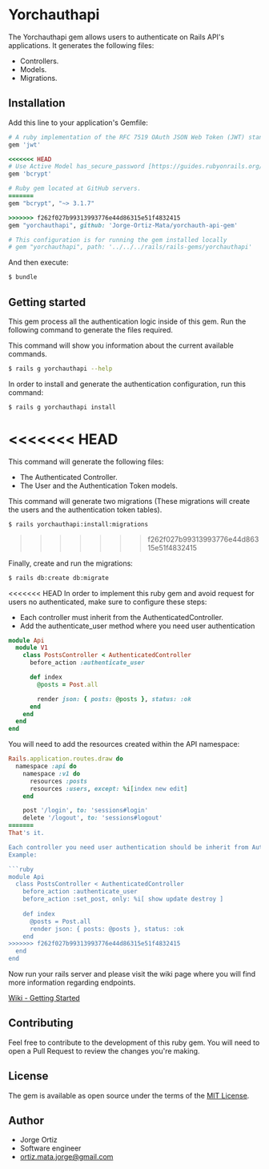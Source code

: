 # Yorchauthapi
The Yorchauthapi gem allows users to authenticate on Rails API's applications.
It generates the following files:

- Controllers.
- Models.
- Migrations.

## Installation
Add this line to your application's Gemfile:

```ruby
# A ruby implementation of the RFC 7519 OAuth JSON Web Token (JWT) standard.
gem 'jwt'

<<<<<<< HEAD
# Use Active Model has_secure_password [https://guides.rubyonrails.org/active_model_basics.html#securepassword]
gem 'bcrypt'

# Ruby gem located at GitHub servers.
=======
gem "bcrypt", "~> 3.1.7"

>>>>>>> f262f027b99313993776e44d86315e51f4832415
gem "yorchauthapi", github: 'Jorge-Ortiz-Mata/yorchauth-api-gem'

# This configuration is for running the gem installed locally
# gem "yorchauthapi", path: '../../../rails/rails-gems/yorchauthapi'
```

And then execute:
```bash
$ bundle
```

## Getting started

This gem process all the authentication logic inside of this gem.
Run the following command to generate the files required.

This command will show you information about the current available commands.
```bash
$ rails g yorchauthapi --help
```

In order to install and generate the authentication configuration, run this command:
```bash
$ rails g yorchauthapi install
```
<<<<<<< HEAD
=======

This command will generate the following files:
- The Authenticated Controller.
- The User and the Authentication Token models.

This command will generate two migrations (These migrations will create the users and the authentication token tables).
```
$ rails yorchauthapi:install:migrations
```
>>>>>>> f262f027b99313993776e44d86315e51f4832415

Finally, create and run the migrations:
```bash
$ rails db:create db:migrate
```

<<<<<<< HEAD
In order to implement this ruby gem and avoid request for users no authenticated, make sure to configure these steps:

- Each controller must inherit from the AuthenticatedController.
- Add the authenticate_user method where you need user authentication
```ruby
module Api
  module V1
    class PostsController < AuthenticatedController
      before_action :authenticate_user

      def index
        @posts = Post.all

        render json: { posts: @posts }, status: :ok
      end
    end
  end
end
```

You will need to add the resources created within the API namespace:
```ruby
Rails.application.routes.draw do
  namespace :api do
    namespace :v1 do
      resources :posts
      resources :users, except: %i[index new edit]
    end

    post '/login', to: 'sessions#login'
    delete '/logout', to: 'sessions#logout'
=======
That's it.  

Each controller you need user authentication should be inherit from Authenticated Controller and add the before_action method.
Example:

```ruby
module Api
  class PostsController < AuthenticatedController
    before_action :authenticate_user
    before_action :set_post, only: %i[ show update destroy ]
    
    def index
      @posts = Post.all
      render json: { posts: @posts }, status: :ok
    end
>>>>>>> f262f027b99313993776e44d86315e51f4832415
  end
end
```

Now run your rails server and please visit the wiki page where you will find more information regarding endpoints.

[Wiki - Getting Started](https://github.com/Jorge-Ortiz-Mata/yorchauth-api-gem/wiki)

## Contributing
Feel free to contribute to the development of this ruby gem. You will need to open a Pull Request to review the changes
you're making.

## License
The gem is available as open source under the terms of the [MIT License](https://opensource.org/licenses/MIT).

## Author

* Jorge Ortiz
* Software engineer
* ortiz.mata.jorge@gmail.com
